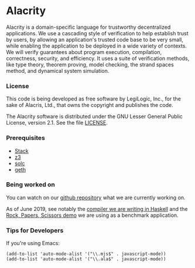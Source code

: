 # Alacrity

Alacrity is a domain-specific language for trustworthy decentralized
applications. We use a cascading style of verification to
help establish trust by users, by allowing an application's
trusted code base to be very small,
while enabling the application to be deployed in a wide variety of contexts.
We will verify guarantees about program execution, compilation, correctness,
security, and efficiency. It uses a suite of verification methods,
like type theory, theorem proving, model checking, the strand spaces
method, and dynamical system simulation.

### License

This code is being developed as free software by LegiLogic, Inc., for
the sake of Alacris, Ltd., that owns the copyright and publishes the
code.

The Alacrity software is distributed under the GNU Lesser General
Public License, version 2.1. See the file [LICENSE](LICENSE).

### Prerequisites

- [Stack](https://docs.haskellstack.org/en/stable/README/)
- [z3](https://github.com/Z3Prover/z3)
- [solc](https://github.com/ethereum/solidity)
- [geth](https://geth.ethereum.org/)

### Being worked on

You can watch on our [github repository](https://github.com/AlacrisIO/alacrity)
what we are currently working on.

As of June 2019, see notably the [compiler we are writing in Haskell](hs/alacrity/)
and the [Rock, Papers, Scissors demo](examples/rps-auto) we are using as a benchmark application.


### Tips for Developers

If you're using Emacs:
```
(add-to-list 'auto-mode-alist '("\\.mjs$" . javascript-mode))
(add-to-list 'auto-mode-alist '("\\.ala$" . javascript-mode))
```
